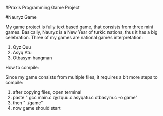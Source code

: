 #Praxis Programming Game Project

#Nauryz Game

My game project is fully text based game, that consists from three mini games.
Basically, Nauryz is a New Year of turkic nations, thus it has a big celebration.
Three of my games are national games interpretation:
  1. Qyz Quu
  2. Asyq Atu
  3. Otbasym hangman

How to compile:

Since my game consists from multiple files, it requires a bit more steps to compile:
  1. after copying files, open terminal
  2. paste " gcc main.c qyzquu.c asyqatu.c otbasym.c -o game"
  3. then " ./game"
  4. now game should start


   
